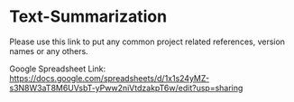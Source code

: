 # Text-Summarization

Please use this link to put any common project related references, version names or any others.

Google Spreadsheet Link: https://docs.google.com/spreadsheets/d/1x1s24yMZ-s3N8W3aT8M6UVsbT-yPww2niVtdzakpT6w/edit?usp=sharing
